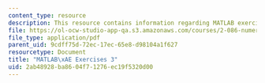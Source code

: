 ```yaml
---
content_type: resource
description: This resource contains information regarding MATLAB exercises 3.
file: https://ol-ocw-studio-app-qa.s3.amazonaws.com/courses/2-086-numerical-computation-for-mechanical-engineers-fall-2012/2ab48928ba8604f71276ec19f5320d00_MIT2_086F12_matlab_ex3.pdf
file_type: application/pdf
parent_uid: 9cdff75d-72ec-17ec-65e8-d98104a1f627
resourcetype: Document
title: "MATLAB\xAE Exercises 3"
uid: 2ab48928-ba86-04f7-1276-ec19f5320d00
---
```

